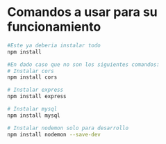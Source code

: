 # Comandos a usar para su funcionamiento

```bash
#Este ya deberia instalar todo
npm install

#En dado caso que no son los siguientes comandos:
# Instalar cors
npm install cors

# Instalar express
npm install express

# Instalar mysql
npm install mysql

# Instalar nodemon solo para desarrollo
npm install nodemon --save-dev


```